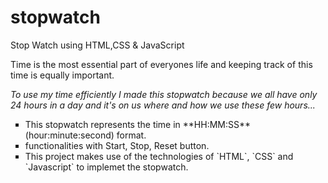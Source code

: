 # stopwatch
Stop Watch using HTML,CSS &amp; JavaScript

Time is the most essential part of everyones life and keeping track of this time is equally important.
</br>

<em>To use my time efficiently I made this stopwatch because we all have only 24 hours in a day and it's on us where and how we use these few hours...</em>


<ul style="list-style-type:square;">
  <li>This stopwatch represents the time in **HH:MM:SS** (hour:minute:second) format.</li>
  <li>functionalities with Start, Stop, Reset button.</li>
  <li>This project makes use of the technologies of `HTML`, `CSS` and `Javascript` to implemet the stopwatch.</li>
</ul>


